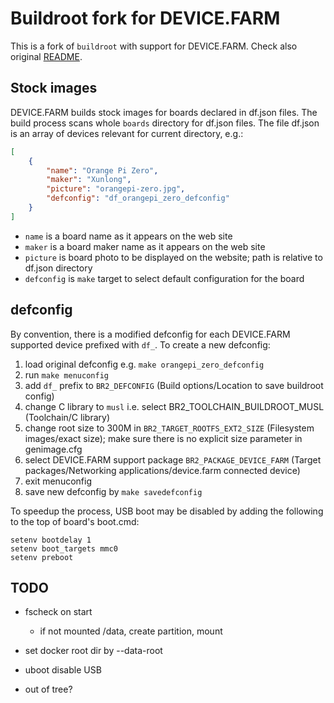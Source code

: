 # Buildroot fork for DEVICE.FARM

This is a fork of `buildroot` with support for DEVICE.FARM. Check also original [README](README).

## Stock images

DEVICE.FARM builds stock images for boards declared in df.json files. The build process scans whole `boards` directory for df.json files. The file df.json is an array of devices relevant for current directory, e.g.:

```json
[
    {
        "name": "Orange Pi Zero",
        "maker": "Xunlong",
        "picture": "orangepi-zero.jpg",
        "defconfig": "df_orangepi_zero_defconfig"
    }
]
```

- `name` is a board name as it appears on the web site
- `maker` is a board maker name as it appears on the web site
- `picture` is board photo to be displayed on the website; path is relative to df.json directory
- `defconfig` is `make` target to select default configuration for the board

## defconfig

By convention, there is a modified defconfig for each DEVICE.FARM supported device prefixed with `df_`. 
To create a new defconfig:
1. load original defconfig e.g. `make orangepi_zero_defconfig`
1. run `make menuconfig`
1. add `df_` prefix to `BR2_DEFCONFIG` (Build options/Location to save buildroot config)
1. change C library to `musl` i.e. select BR2_TOOLCHAIN_BUILDROOT_MUSL (Toolchain/C library)
1. change root size to 300M in `BR2_TARGET_ROOTFS_EXT2_SIZE` (Filesystem images/exact size); make sure there is no explicit size parameter in genimage.cfg 
1. select DEVICE.FARM support package `BR2_PACKAGE_DEVICE_FARM` (Target packages/Networking applications/device.farm connected device)
1. exit menuconfig
1. save new defconfig by `make savedefconfig`



To speedup the process, USB boot may be disabled by adding the following to the top of board's boot.cmd:
```
setenv bootdelay 1
setenv boot_targets mmc0
setenv preboot 
```

## TODO
- fscheck on start
  - if not mounted /data, create partition, mount
- set docker root dir by --data-root

- uboot disable USB

- out of tree?